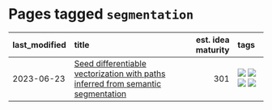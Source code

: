 # Pages tagged `segmentation`

|last_modified|title|est. idea maturity|tags
|:---|:---|---:|:---|
|2023-06-23|[Seed differentiable vectorization with paths inferred from semantic segmentation](../vectorize_anything.md)|301|[![](https://img.shields.io/badge/tag-experimentation-c4fb38)](../tags/experimentation.md) [![](https://img.shields.io/badge/tag-segmentation-fe4dc)](../tags/segmentation.md) [![](https://img.shields.io/badge/tag-svg-d5ffe)](../tags/svg.md) [![](https://img.shields.io/badge/tag-tooling-35b163)](../tags/tooling.md)|